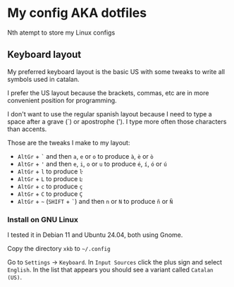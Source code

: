 # My config AKA dotfiles

Nth atempt to store my Linux configs

## Keyboard layout

My preferred keyboard layout is the basic US with some tweaks to write all
symbols used in catalan.

I prefer the US layout because the brackets, commas, etc are in more convenient
position for programming.

I don't want to use the regular spanish layout because I need to type a space
after a grave (`) or apostrophe ('). I type more often those characters than
accents.

Those are the tweaks I make to my layout:

* `AltGr` + `` ` `` and then `a`, `e` or `o` to produce `à`, `è` or `ò`
* `AltGr` + `'` and then `e`, `i`, `o` or `u` to produce `é`, `í`, `ó` or `ú`
* `AltGr` + `l` to produce `ŀ`
* `AltGr` + `L` to produce `Ŀ`
* `AltGr` + `c` to produce `ç`
* `AltGr` + `C` to produce `Ç`
* `AltGr` + `~` (`SHIFT` + `` ` ``) and then `n` or `N` to produce `ñ` or `Ñ`

### Install on GNU Linux

I tested it in Debian 11 and Ubuntu 24.04, both using Gnome.

Copy the directory `xkb` to `~/.config`

Go to `Settings` &rarr; `Keyboard`. In `Input Sources` click the plus sign and
select `English`. In the list that appears you should see a variant called
`Catalan (US)`.
